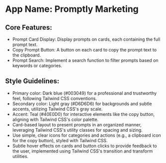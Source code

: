 # **App Name**: Promptly Marketing

## Core Features:

- Prompt Card Display: Display prompts on cards, each containing the full prompt text.
- Copy Prompt Button: A button on each card to copy the prompt text to the clipboard.
- Prompt Search: Implement a search function to filter prompts based on keywords or categories.

## Style Guidelines:

- Primary color: Dark blue (#003049) for a professional and trustworthy feel, following Tailwind CSS conventions.
- Secondary color: Light gray (#D6D6D6) for backgrounds and subtle accents, utilizing Tailwind CSS's gray scale.
- Accent: Teal (#40E0D0) for interactive elements like the copy button, aligning with Tailwind CSS's color palette.
- Card-based layout to present prompts in an organized manner, leveraging Tailwind CSS's utility classes for spacing and sizing.
- Use simple, clear icons for categories and actions (e.g., a clipboard icon for the copy button), styled with Tailwind CSS.
- Subtle hover effects on cards and button clicks to provide feedback to the user, implemented using Tailwind CSS's transition and transform utilities.